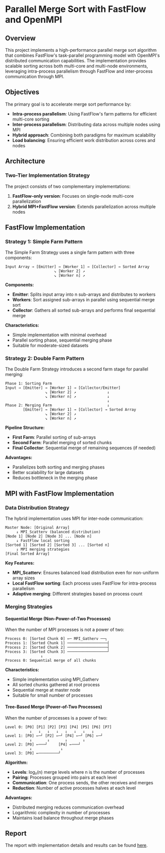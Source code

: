 # Parallel Merge Sort with FastFlow and OpenMPI

## Overview

This project implements a high-performance parallel merge sort algorithm that combines FastFlow's task-parallel programming model with OpenMPI's distributed communication capabilities. The implementation provides scalable sorting across both multi-core and multi-node environments, leveraging intra-process parallelism through FastFlow and inter-process communication through MPI.

## Objectives

The primary goal is to accelerate merge sort performance by:
- **Intra-process parallelism**: Using FastFlow's farm patterns for efficient multi-core sorting
- **Inter-process parallelism**: Distributing data across multiple nodes using MPI
- **Hybrid approach**: Combining both paradigms for maximum scalability
- **Load balancing**: Ensuring efficient work distribution across cores and nodes

## Architecture

### Two-Tier Implementation Strategy

The project consists of two complementary implementations:

1. **FastFlow-only version**: Focuses on single-node multi-core parallelization
2. **Hybrid MPI+FastFlow version**: Extends parallelization across multiple nodes

## FastFlow Implementation

### Strategy 1: Simple Farm Pattern

The Simple Farm Strategy uses a single farm pattern with three components:

```
Input Array → [Emitter] → [Worker 1] → [Collector] → Sorted Array
                      ↘ [Worker 2] ↗
                      ↘ [Worker n] ↗
```

**Components:**
- **Emitter**: Splits input array into n sub-arrays and distributes to workers
- **Workers**: Sort assigned sub-arrays in parallel using sequential merge sort
- **Collector**: Gathers all sorted sub-arrays and performs final sequential merge

**Characteristics:**
- Simple implementation with minimal overhead
- Parallel sorting phase, sequential merging phase
- Suitable for moderate-sized datasets

### Strategy 2: Double Farm Pattern

The Double Farm Strategy introduces a second farm stage for parallel merging:

```
Phase 1: Sorting Farm
Input → [Emitter] → [Worker 1] → [Collector/Emitter] 
                  ↘ [Worker 2] ↗              ↓
                  ↘ [Worker n] ↗              ↓
                                              ↓
Phase 2: Merging Farm                         ↓
        [Emitter] → [Worker 1] → [Collector] → Sorted Array
                  ↘ [Worker 2] ↗
                  ↘ [Worker n] ↗
```

**Pipeline Structure:**
- **First Farm**: Parallel sorting of sub-arrays
- **Second Farm**: Parallel merging of sorted chunks
- **Final Collector**: Sequential merge of remaining sequences (if needed)

**Advantages:**
- Parallelizes both sorting and merging phases
- Better scalability for large datasets
- Reduces bottleneck in the merging phase

## MPI with FastFlow Implementation

### Data Distribution Strategy

The hybrid implementation uses MPI for inter-node communication:

```
Master Node: [Original Array]
     ↓ MPI_Scatterv (balanced distribution)
[Node 1] [Node 2] [Node 3] ... [Node n]
     ↓ FastFlow local sorting
[Sorted 1] [Sorted 2] [Sorted 3] ... [Sorted n]
     ↓ MPI merging strategies
[Final Sorted Array]
```

**Key Features:**
- **MPI_Scatterv**: Ensures balanced load distribution even for non-uniform array sizes
- **Local FastFlow sorting**: Each process uses FastFlow for intra-process parallelism
- **Adaptive merging**: Different strategies based on process count

### Merging Strategies

#### Sequential Merge (Non-Power-of-Two Processes)

When the number of MPI processes is not a power of two:

```
Process 0: [Sorted Chunk 0] ←─ MPI_Gatherv ──┐
Process 1: [Sorted Chunk 1] ──────────────────┤
Process 2: [Sorted Chunk 2] ──────────────────┤
Process 3: [Sorted Chunk 3] ──────────────────┘
                ↓
Process 0: Sequential merge of all chunks
```

**Characteristics:**
- Simple implementation using MPI_Gatherv
- All sorted chunks gathered at root process
- Sequential merge at master node
- Suitable for small number of processes

#### Tree-Based Merge (Power-of-Two Processes)

When the number of processes is a power of two:

```
Level 0: [P0] [P1] [P2] [P3] [P4] [P5] [P6] [P7]
           ↓   ↓   ↓   ↓   ↓   ↓   ↓   ↓
Level 1: [P0] ←─┘ [P2] ←─┘ [P4] ←─┘ [P6] ←─┘
           ↓       ↓       ↓       ↓
Level 2: [P0] ←───┘     [P4] ←───┘
           ↓             ↓
Level 3: [P0] ←─────────┘
```

**Algorithm:**
- **Levels**: log₂(n) merge levels where n is the number of processes
- **Pairing**: Processes grouped into pairs at each level
- **Communication**: One process sends, the other receives and merges
- **Reduction**: Number of active processes halves at each level

**Advantages:**
- Distributed merging reduces communication overhead
- Logarithmic complexity in number of processes
- Maintains load balance throughout merge phases

## Report
The report with implementation details and results can be found [here](merge-sort-report.pdf).
